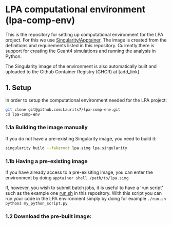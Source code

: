 # LPA computational environment (lpa-comp-env)
This is the repository for setting up computational environment for the LPA project. For this we use [Singularity/Apptainer](https://apptainer.org/). The image is created from the definitions and requirements listed in this repository. Currently there is support for creating the Geant4 simulations and running the analysis in Python.

The Singularity image of the environment is also automatically built and uploaded to the Github Container Registry (GHCR) at [add_link].

## 1. Setup

In order to setup the computational environment needed for the LPA project:
```bash
git clone git@github.com:Laurits7/lpa-comp-env.git
cd lpa-comp-env
```

### 1.1a Building the image manually

If you do not have a pre-existing Singularity image, you need to build it:
```bash
singularity build --fakeroot lpa.simg lpa.singularity
```

### 1.1b Having a pre-existing image
If you have already access to a pre-exisiting image, you can enter the environment by doing `apptainer shell /path/to/lpa.simg`

If, however, you wish to submit batch jobs, it is useful to have a 'run script' such as the example one [run.sh](run.sh) in this repository. With this script you can run your code in the LPA environment simply by doing for example `./run.sh python3 my_python_script.py`


### 1.2 Download the pre-built image:




